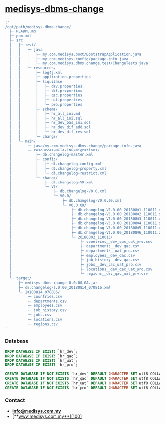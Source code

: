 # [medisys-dbms-change][103]


```bash
:'
/opt/path/medisys-dbms-change/
  ├─ README.md
  ├─ pom.xml
  ├─ src
  │   ├─ test/
  │   │   ├─ java
  │   │   │   ├─ my.com.medisys.boot/BootstrapApplication.java
  │   │   │   ├─ my.com.medisys.config/package-info.java
  │   │   │   └─ my.com.medisys.dbms.change.test/ChangeTests.java
  │   │   └─ resources/
  │   │       ├─ log4j.xml
  │   │       ├─ application.properties
  │   │       ├─ liquibase
  │   │       │   ├─ dev.properties
  │   │       │   ├─ dif.properties
  │   │       │   ├─ qac.properties
  │   │       │   ├─ uat.properties
  │   │       │   └─ pro.properties
  │   │       ├─ schema/
  │   │       │   ├─ hr_all_ini.md
  │   │       │   ├─ hr_all_ini.sql
  │   │       │   ├─ hr_dev_bas_ini.sql
  │   │       │   ├─ hr_dev_dif_add.sql
  │   │       │   └─ hr_dev_dif_rev.sql
  │   │       └─ change/
  │   └─ main/
  │       ├─ java/my.com.medisys.dbms.change/package-info.java
  │       └─ resources/META-INF/migrations/
  │           ├─ db.changelog-master.xml
  │           ├─ config/
  │           │   ├─ db.changelog-config.xml
  │           │   ├─ db.changelog-property.xml
  │           │   └─ db.changelog-restrict.xml
  │           └─ change/
  │               ├─ db.changelog-V0.xml
  │               └─ V0/
  │                   ├─ db.changelog-V0.0.xml
  │                   └─ V0.0/
  │                       ├─ db.changelog-V0.0.00.xml
  │                       └─ V0.0.00/
  │                           ├─ db.changelog-V0.0.00_20180801_110011.xml
  │                           ├─ db.changelog-V0.0.00_20180802_110011.xml
  │                           ├─ db.changelog-V0.0.00_20180803_110011.xml
  │                           ├─ db.changelog-V0.0.00_20180804_110011.xml
  │                           ├─ db.changelog-V0.0.00_20180805_110011.xml
  │                           ├─ db.changelog-V0.0.00_20180806_110011.xml
  │                           └─ 20180802_110011/
  │                               ├─ countries__dev_qac_uat_pro.csv
  │                               ├─ departments__dev_qac.csv
  │                               ├─ departments__uat_pro.csv
  │                               ├─ employees__dev_qac.csv
  │                               ├─ job_history__dev_qac.csv
  │                               ├─ jobs__dev_qac_uat_pro.csv
  │                               ├─ locations__dev_qac_uat_pro.csv
  │                               └─ regions__dev_qac_uat_pro.csv
  └─ target/
      ├─ medisys-dbms-change-0.0.00.GA.jar
      ├─ db.changelog-0.0.00_20180814_070816.xml
      └─ 20180814_070816/
          ├─ countries.csv
          ├─ departments.csv
          ├─ employees.csv
          ├─ job_history.csv
          ├─ jobs.csv
          ├─ locations.csv
          └─ regions.csv
'
```


### Database

```sql
DROP DATABASE IF EXISTS `hr_dev`;
DROP DATABASE IF EXISTS `hr_qac`;
DROP DATABASE IF EXISTS `hr_uat`;
DROP DATABASE IF EXISTS `hr_pro`;

CREATE DATABASE IF NOT EXISTS `hr_dev` DEFAULT CHARACTER SET utf8 COLLATE utf8_general_ci;
CREATE DATABASE IF NOT EXISTS `hr_qac` DEFAULT CHARACTER SET utf8 COLLATE utf8_general_ci;
CREATE DATABASE IF NOT EXISTS `hr_uat` DEFAULT CHARACTER SET utf8 COLLATE utf8_general_ci;
CREATE DATABASE IF NOT EXISTS `hr_pro` DEFAULT CHARACTER SET utf8 COLLATE utf8_general_ci;
```

### Contact

- [**info@medisys.com.my**][200]
- [**www.medisys.com.my**][100] 


[100]:  http://www.medisys.com.my "Medical Systems Co."
[101]:  https://github.com/ "GitHub"
[102]:  https://github.com/medisysco/medisys-dbms-parent "medisys-dbms-parent"
[103]:  https://github.com/medisysco/medisys-dbms-change "medisys-dbms-change"

[200]:  mailto:info@medisys.com.my "Medisys Contact"
[201]:  mailto:sherbini@medisys.com.my "Mohamad Al-Sherbini(Sherbini)"
[202]:  mailto:aziz@medisys.com.my "Azizul Hoque Bhuyan(Aziz)"
[203]:  mailto:shahed@medisys.com.my "Md Shahed Hossain(Shahed)"

